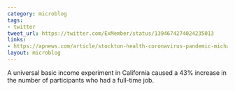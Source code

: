 ```yaml
---
category: microblog
tags:
- twitter
tweet_url: https://twitter.com/ExMember/status/1394674274024235013
links:
- https://apnews.com/article/stockton-health-coronavirus-pandemic-michael-tubbs-philanthropy-1227f2ab4a1bb7677a01b887ba91554f
layout: microblog
---
```

A universal basic income experiment in California caused a 43% increase in the number of participants who had a full-time job.
